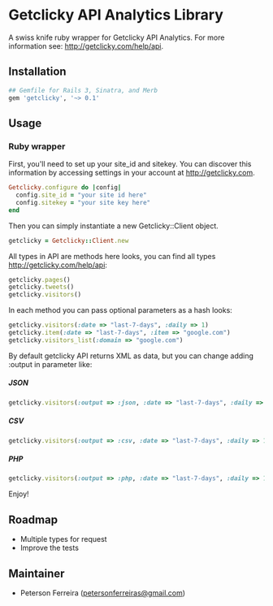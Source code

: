 # Getclicky API Analytics Library

A swiss knife ruby wrapper for Getclicky API Analytics. For more information see: http://getclicky.com/help/api.

## Installation

``` ruby
## Gemfile for Rails 3, Sinatra, and Merb
gem 'getclicky', '~> 0.1'
```


## Usage

### Ruby wrapper

First, you'll need to set up your site_id and sitekey. You can discover this information by accessing settings in your account at http://getclicky.com.

``` ruby
Getclicky.configure do |config|
  config.site_id = "your site id here"
  config.sitekey = "your site key here"
end
```

Then you can simply instantiate a new Getclicky::Client object.

``` ruby
getclicky = Getclicky::Client.new
```
					
All types in API are methods here looks, you can find all types http://getclicky.com/help/api:

``` ruby
getclicky.pages()
getclicky.tweets()
getclicky.visitors()
```
	
In each method you can pass optional parameters as a hash looks:

``` ruby
getclicky.visitors(:date => "last-7-days", :daily => 1)
getclicky.item(:date => "last-7-days", :item => "google.com")
getclicky.visitors_list(:domain => "google.com")
```
	
By default getclicky API returns XML as data, but you can change adding :output in parameter like:

##### JSON

``` ruby
getclicky.visitors(:output => :json, :date => "last-7-days", :daily => 1)
```
	
##### CSV

``` ruby
getclicky.visitors(:output => :csv, :date => "last-7-days", :daily => 1)
```
	
##### PHP

``` ruby
getclicky.visitors(:output => :php, :date => "last-7-days", :daily => 1)
```
	
Enjoy!

## Roadmap

* Multiple types for request
* Improve the tests
	
## Maintainer

* Peterson Ferreira (petersonferreiras@gmail.com)